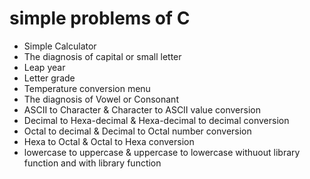 # simple problems of C


* Simple Calculator 
* The diagnosis of capital or small letter
* Leap year
* Letter grade
* Temperature conversion menu
* The diagnosis of Vowel or Consonant
* ASCII to Character & Character to ASCII value conversion 
* Decimal to Hexa-decimal & Hexa-decimal to decimal conversion
* Octal to decimal & Decimal to Octal number conversion 
* Hexa to Octal & Octal to Hexa conversion 
* lowercase to uppercase & uppercase to lowercase withuout library function and with library function


